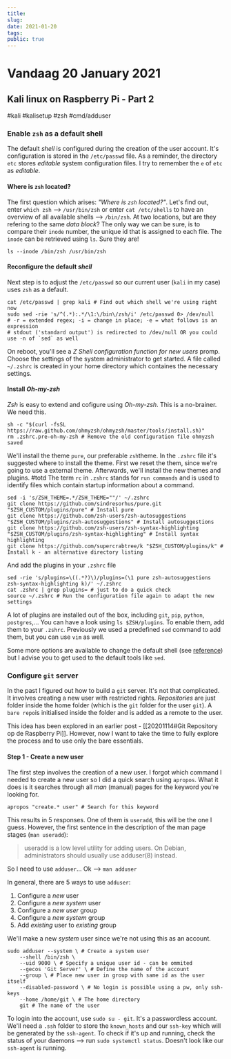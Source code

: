 ```yaml
---
title:
slug: 
date: 2021-01-20
tags: 
public: true
---
```


# Vandaag 20 January 2021
## Kali linux on Raspberry Pi - Part 2
#kali #kalisetup #zsh #cmd/adduser
### Enable `zsh` as a default shell
The default *shell* is configured during the creation of the user account. It's configuration is stored in the `/etc/passwd` file. As a reminder, the directory `etc` stores *editable* system configuration files. I try to remember the `e` of `etc` as *editable*.  
#### Where is `zsh` located?
The first question which arises: *"Where is `zsh` located?"*. Let's find out, enter `which zsh` --> `/usr/bin/zsh` or enter `cat /etc/shells` to have an overview of all available shells --> `/bin/zsh`. At two locations, but are they refering to the same *data block*? The only way we can be sure, is to compare their `inode` number, the unique id that is assigned to each file. The `inode` can be retrieved using `ls`. Sure they are!

```shell
ls --inode /bin/zsh /usr/bin/zsh
```
#### Reconfigure the default *shell*
Next step is to adjust the `/etc/passwd` so our current user (`kali` in my case) uses `zsh` as a default.

```shell
cat /etc/passwd | grep kali # Find out which shell we're using right now
sudo sed -rie 's/^(.*):.*/\1:\/bin\/zsh/i' /etc/passwd 0> /dev/null 
# -r = extended regex; -i = change in place; -e = what follows is an expression 
# stdout ('standard output') is redirected to /dev/null OR you could use -n of `sed` as well
```
On reboot, you'll see a *Z Shell configuration function for new users* promp. Choose the settings of the system administrator to get started. A file called `~/.zshrc` is created in your home directory which containes the necessary settings.
#### Install *Oh-my-zsh*
*Zsh* is easy to extend and cofigure using *Oh-my-zsh*. This is a no-brainer. We need this.
```shell
sh -c "$(curl -fsSL https://raw.github.com/ohmyzsh/ohmyzsh/master/tools/install.sh)"
rm .zshrc.pre-oh-my-zsh # Remove the old configuration file ohmyzsh saved
```
We'll install the theme `pure`, our preferable `zsh`theme. In the `.zshrc` file it's suggested where to install the theme. First we reset the them, since we're going to use a external theme. Afterwards, we'll install the new themes and plugins. #totd The term `rc` in `.zshrc` stands for `run commands` and is used to identify files which contain startup information about a command.  

```shell
sed -i 's/ZSH_THEME=.*/ZSH_THEME=""/' ~/.zshrc
git clone https://github.com/sindresorhus/pure.git "$ZSH_CUSTOM/plugins/pure" # Install pure
git clone https://github.com/zsh-users/zsh-autosuggestions "$ZSH_CUSTOM/plugins/zsh-autosuggestions" # Install autosuggestions
git clone https://github.com/zsh-users/zsh-syntax-highlighting "$ZSH_CUSTOM/plugins/zsh-syntax-highlighting" # Install syntax highlighting
git clone https://github.com/supercrabtree/k "$ZSH_CUSTOM/plugins/k" # Install k - an alternative directory listing
```

And add the plugins in your `.zshrc` file

```shell
sed -rie 's/plugins=\((.*?)\)/plugins=(\1 pure zsh-autosuggestions zsh-syntax-highlighting k)/' ~/.zshrc
cat .zshrc | grep plugins= # just to do a quick check
source ~/.zshrc # Run the configuration file again to adapt the new settings
```

A lot of plugins are installed out of the box, including `git`, `pip`, `python`, `postgres`,... You can have a look using `ls $ZSH/plugins`. To enable them, add them to your `.zshrc`. Previously we used a predefined `sed` command to add them, but you can use `vim` as well. 

Some more options are available to change the default shell (see [reference](https://www.tecmint.com/change-a-users-default-shell-in-linux/)) but I advise you to get used to the default tools like `sed`.

### Configure `git` server
In the past I figured out how to build a `git` server. It's not that complicated. It involves creating a new user with restricted rights. *Repositories* are just folder inside the home folder (which is the `git` folder for the user `git`). A `bare repo`is initialised inside the folder and is added as a remote to the user.

This idea has been explored in an earlier post - [[20201114#Git Repository op de Raspberry Pi]]. However, now I want to take the time to fully explore the process and to use only the bare essentials.

#### Step 1 - Create a new user
The first step involves the creation of a new user. I forgot which command I needed to create a new user so I did a quick search using `apropos`. What it does is it searches through all *man* (manual) pages for the keyword you're looking for. 

```shell
apropos "create.* user" # Search for this keyword
```

This results in 5 responses. One of them is `useradd`, this will be the one I guess. However, the first sentence in the description of the man page stages (`man useradd`): 

> useradd is a low level utility for adding users. On Debian, administrators should usually use adduser(8) instead.

So I need to use `adduser`... Ok --> `man adduser`

In general, there are 5 ways to use `adduser`:
1. Configure a *new* user
2. Configure a *new system* user
3. Configure a *new user* group
4. Configure a *new system* group
5. Add *existing* user to *existing* group   

We'll make a new *system* user since we're not using this as an account. 

```shell
sudo adduser --system \ # Create a system user
	--shell /bin/zsh \
	--uid 9000 \ # Specify a unique user id - can be ommited 
	--gecos 'Git Server' \ # Define the name of the account
	--group \ # Place new user in group with same id as the user itself
	--disabled-password \ # No login is possible using a pw, only ssh-keys
	--home /home/git \ # The home directory
	git # The name of the user
```

To login into the account, use `sudo su - git`. It's a passwordless account. We'll need a `.ssh` folder to store the `known_hosts` and our `ssh-key` which will be generated by the `ssh-agent`. To check if it's up and running, check the status of your daemons --> run `sudo systemctl status`. Doesn't look like our `ssh-agent` is running. 

